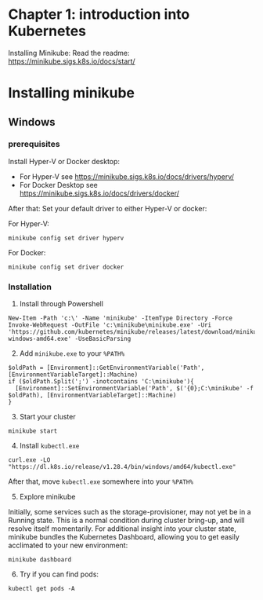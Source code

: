 # Chapter 1: introduction into Kubernetes

Installing Minikube: Read the readme: https://minikube.sigs.k8s.io/docs/start/

# Installing minikube

## Windows

### prerequisites

Install Hyper-V or Docker desktop:

- For Hyper-V see https://minikube.sigs.k8s.io/docs/drivers/hyperv/
- For Docker Desktop see https://minikube.sigs.k8s.io/docs/drivers/docker/

After that: Set your default driver to either Hyper-V or docker:

For Hyper-V:

`minikube config set driver hyperv`

For Docker:

`minikube config set driver docker`

### Installation

1. Install through Powershell

```
New-Item -Path 'c:\' -Name 'minikube' -ItemType Directory -Force
Invoke-WebRequest -OutFile 'c:\minikube\minikube.exe' -Uri 'https://github.com/kubernetes/minikube/releases/latest/download/minikube-windows-amd64.exe' -UseBasicParsing
```

2. Add `minikube.exe` to your `%PATH%`

```
$oldPath = [Environment]::GetEnvironmentVariable('Path', [EnvironmentVariableTarget]::Machine)
if ($oldPath.Split(';') -inotcontains 'C:\minikube'){
  [Environment]::SetEnvironmentVariable('Path', $('{0};C:\minikube' -f $oldPath), [EnvironmentVariableTarget]::Machine)
}
```

3. Start your cluster

```
minikube start
```

4. Install `kubectl.exe`

```
curl.exe -LO "https://dl.k8s.io/release/v1.28.4/bin/windows/amd64/kubectl.exe"
```
After that, move `kubectl.exe` somewhere into your `%PATH%`

5. Explore minikube

Initially, some services such as the storage-provisioner, may not yet be in a Running state. This is a normal condition during cluster bring-up, and will resolve itself momentarily. For additional insight into your cluster state, minikube bundles the Kubernetes Dashboard, allowing you to get easily acclimated to your new environment:

```
minikube dashboard
```

6. Try if you can find pods:

```
kubectl get pods -A
```
